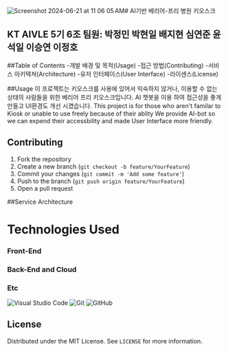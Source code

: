 ![Screenshot 2024-06-21 at 11 06 05 AM](https://github.com/Kor-YJ/AIVLE-05-06/assets/101186255/7547eb72-33c9-45ac-8567-f01970b9dbf3)# AI기반 베리어-프리 병원 키오스크
## KT AIVLE 5기 6조 팀원: 박정민 박현일 배지현 심연준 윤석일 이승연 이정호
##Table of Contents
  -개발 배경 및 목적(Usage)
  -접근 방법(Contributing)
  -서비스 아키텍쳐(Architecture)
  -유저 인터페이스(User Interface)
  -라이센스(License)
  

##Usage 
 이 프로젝트는 키오스크를 사용에 있어서 익숙하지 않거나, 이용할 수 없는 상태의 사람들을 위한 베리어 프리 키오스크입니다. AI 챗봇을 이용 하여 접근성을 좋게 만들고 UI환경도 개선 시켰습니다. 
 This project is for those who aren't familar to Kiosk or unable to use freely because of their ablity
 We provide AI-bot so we can expend their accessbility and made User Interface more friendly. 

 

## Contributing
1. Fork the repository
2. Create a new branch (`git checkout -b feature/YourFeature`)
3. Commit your changes (`git commit -m 'Add some feature'`)
4. Push to the branch (`git push origin feature/YourFeature`)
5. Open a pull request

##Service Architecture
# Technologies Used

### Front-End



### Back-End and Cloud



### Etc

![Visual Studio Code](https://img.shields.io/badge/Visual%20Studio%20Code-007ACC?style=for-the-badge&logo=visual-studio-code&logoColor=white)
![Git](https://img.shields.io/badge/Git-F05032?style=for-the-badge&logo=git&logoColor=white)
![GitHub](https://img.shields.io/badge/GitHub-181717?style=for-the-badge&logo=github&logoColor=white)





## License
Distributed under the MIT License. See `LICENSE` for more information.




